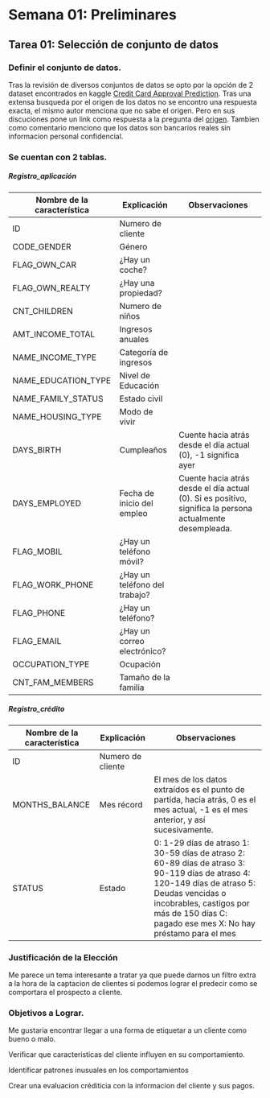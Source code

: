 # Semana 01: Preliminares
## Tarea 01: Selección de conjunto de datos 

### Definir el conjunto de datos.

Tras la revisión de diversos conjuntos de datos se opto por la opción de 2 dataset encontrados en kaggle [Credit Card Approval Prediction](https://www.kaggle.com/datasets/rikdifos/credit-card-approval-prediction). Tras una extensa busqueda por el origen de los datos no se encontro una respuesta exacta, el mismo autor menciona que no sabe el origen. Pero en sus discuciones pone un link como respuesta a la pregunta del [origen](https://mp.weixin.qq.com/s/upjzuPg5AMIDsGxlpqnoCg). Tambien como comentario menciono que los datos son bancarios reales sin informacion personal confidencial.

### Se cuentan con 2 tablas.

##### Registro_aplicación

| Nombre de la característica | Explicación | Observaciones |
|---------------------------|-------------|---------------|
| ID                        | Numero de cliente |               |
| CODE_GENDER               | Género |               |
| FLAG_OWN_CAR              | ¿Hay un coche? |               |
| FLAG_OWN_REALTY           | ¿Hay una propiedad? |               |
| CNT_CHILDREN              | Numero de niños |               |
| AMT_INCOME_TOTAL          | Ingresos anuales |               |
| NAME_INCOME_TYPE          | Categoría de ingresos |               |
| NAME_EDUCATION_TYPE       | Nivel de Educación |               |
| NAME_FAMILY_STATUS        | Estado civil |               |
| NAME_HOUSING_TYPE         | Modo de vivir |               |
| DAYS_BIRTH                | Cumpleaños | Cuente hacia atrás desde el día actual (0), -1 significa ayer |
| DAYS_EMPLOYED             | Fecha de inicio del empleo | Cuente hacia atrás desde el día actual (0). Si es positivo, significa la persona actualmente desempleada. |
| FLAG_MOBIL                | ¿Hay un teléfono móvil? |               |
| FLAG_WORK_PHONE           | ¿Hay un teléfono del trabajo? |               |
| FLAG_PHONE                | ¿Hay un teléfono? |               |
| FLAG_EMAIL                | ¿Hay un correo electrónico? |               |
| OCCUPATION_TYPE           | Ocupación |               |
| CNT_FAM_MEMBERS           | Tamaño de la familia |               |


##### Registro_crédito

| Nombre de la característica | Explicación | Observaciones |
|---------------------------|-------------|---------------|
| ID                        | Numero de cliente |               |
| MONTHS_BALANCE            | Mes récord | El mes de los datos extraídos es el punto de partida, hacia atrás, 0 es el mes actual, -1 es el mes anterior, y así sucesivamente. |
| STATUS                    | Estado | 0: 1-29 días de atraso 1: 30-59 días de atraso 2: 60-89 días de atraso 3: 90-119 días de atraso 4: 120-149 días de atraso 5: Deudas vencidas o incobrables, castigos por más de 150 días C: pagado ese mes X: No hay préstamo para el mes |

### Justificación de la Elección 
Me parece un tema interesante a tratar ya que puede darnos un filtro extra a la hora de la captacion de clientes si podemos lograr el predecir como se comportara el prospecto a cliente.

### Objetivos a Lograr.

Me gustaria encontrar llegar a una forma de etiquetar a un cliente como bueno o malo.

Verificar que caracteristicas del cliente influyen en su comportamiento.

Identificar patrones inusuales en los comportamientos 

Crear una evaluacion créditicia con la informacion del cliente y sus pagos.

